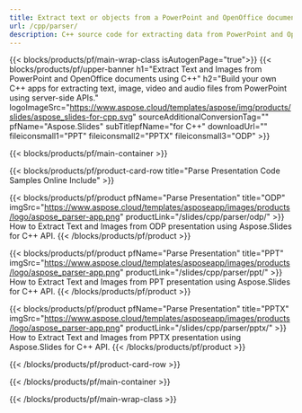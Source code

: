```yaml
---
title: Extract text or objects from a PowerPoint and OpenOffice documents using C++ 
url: /cpp/parser/
description: C++ source code for extracting data from PowerPoint and OpenOffice presentations.
---
```


{{< blocks/products/pf/main-wrap-class isAutogenPage="true">}}
{{< blocks/products/pf/upper-banner h1="Extract Text and Images from PowerPoint and OpenOffice documents using C++" h2="Build your own C++ apps for extracting text, image, video and audio files from PowerPoint using server-side APIs." logoImageSrc="https://www.aspose.cloud/templates/aspose/img/products/slides/aspose_slides-for-cpp.svg" sourceAdditionalConversionTag="" pfName="Aspose.Slides" subTitlepfName="for C++" downloadUrl="" fileiconsmall1="PPT" fileiconsmall2="PPTX" fileiconsmall3="ODP" >}}

{{< blocks/products/pf/main-container >}}

{{< blocks/products/pf/product-card-row title="Parse Presentation Code Samples Online Include" >}}

{{< blocks/products/pf/product pfName="Parse Presentation" title="ODP" imgSrc="https://www.aspose.cloud/templates/asposeapp/images/products/logo/aspose_parser-app.png" productLink="/slides/cpp/parser/odp/" >}}
How to Extract Text and Images from ODP presentation using Aspose.Slides for C++ API.
{{< /blocks/products/pf/product >}}

{{< blocks/products/pf/product pfName="Parse Presentation" title="PPT" imgSrc="https://www.aspose.cloud/templates/asposeapp/images/products/logo/aspose_parser-app.png" productLink="/slides/cpp/parser/ppt/" >}}
How to Extract Text and Images from PPT presentation using Aspose.Slides for C++ API.
{{< /blocks/products/pf/product >}}

{{< blocks/products/pf/product pfName="Parse Presentation" title="PPTX" imgSrc="https://www.aspose.cloud/templates/asposeapp/images/products/logo/aspose_parser-app.png" productLink="/slides/cpp/parser/pptx/" >}}
How to Extract Text and Images from PPTX presentation using Aspose.Slides for C++ API.
{{< /blocks/products/pf/product >}}



{{< /blocks/products/pf/product-card-row >}}

{{< /blocks/products/pf/main-container >}}
    
{{< /blocks/products/pf/main-wrap-class >}}